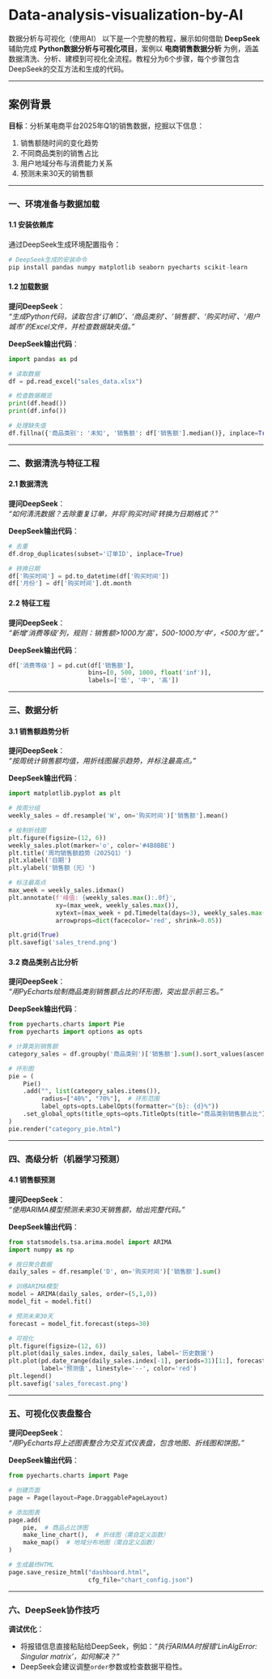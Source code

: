 # Data-analysis-visualization-by-AI
数据分析与可视化（使用AI）
以下是一个完整的教程，展示如何借助 **DeepSeek** 辅助完成 **Python数据分析与可视化项目**，案例以 **电商销售数据分析** 为例，涵盖数据清洗、分析、建模到可视化全流程。教程分为6个步骤，每个步骤包含DeepSeek的交互方法和生成的代码。

---

## 案例背景
**目标**：分析某电商平台2025年Q1的销售数据，挖掘以下信息：
1. 销售额随时间的变化趋势
2. 不同商品类别的销售占比
3. 用户地域分布与消费能力关系
4. 预测未来30天的销售额

---

### 一、环境准备与数据加载
#### 1.1 安装依赖库
通过DeepSeek生成环境配置指令：
```python
# DeepSeek生成的安装命令
pip install pandas numpy matplotlib seaborn pyecharts scikit-learn
```

#### 1.2 加载数据
**提问DeepSeek**：  
*“生成Python代码，读取包含‘订单ID’、‘商品类别’、‘销售额’、‘购买时间’、‘用户城市’的Excel文件，并检查数据缺失值。”*  

**DeepSeek输出代码**：
```python
import pandas as pd

# 读取数据
df = pd.read_excel("sales_data.xlsx")

# 检查数据概览
print(df.head())
print(df.info())

# 处理缺失值
df.fillna({'商品类别': '未知', '销售额': df['销售额'].median()}, inplace=True)
```

---

### 二、数据清洗与特征工程
#### 2.1 数据清洗
**提问DeepSeek**：  
*“如何清洗数据？去除重复订单，并将‘购买时间’转换为日期格式？”*  

**DeepSeek输出代码**：
```python
# 去重
df.drop_duplicates(subset='订单ID', inplace=True)

# 转换日期
df['购买时间'] = pd.to_datetime(df['购买时间'])
df['月份'] = df['购买时间'].dt.month
```

#### 2.2 特征工程
**提问DeepSeek**：  
*“新增‘消费等级’列，规则：销售额>1000为‘高’，500-1000为‘中’，<500为‘低’。”*  

**DeepSeek输出代码**：
```python
df['消费等级'] = pd.cut(df['销售额'], 
                      bins=[0, 500, 1000, float('inf')],
                      labels=['低', '中', '高'])
```

---

### 三、数据分析
#### 3.1 销售额趋势分析
**提问DeepSeek**：  
*“按周统计销售额均值，用折线图展示趋势，并标注最高点。”*  

**DeepSeek输出代码**：
```python
import matplotlib.pyplot as plt

# 按周分组
weekly_sales = df.resample('W', on='购买时间')['销售额'].mean()

# 绘制折线图
plt.figure(figsize=(12, 6))
weekly_sales.plot(marker='o', color='#4B8BBE')
plt.title('周均销售额趋势（2025Q1）')
plt.xlabel('日期')
plt.ylabel('销售额（元）')

# 标注最高点
max_week = weekly_sales.idxmax()
plt.annotate(f'峰值: {weekly_sales.max():.0f}', 
             xy=(max_week, weekly_sales.max()),
             xytext=(max_week + pd.Timedelta(days=3), weekly_sales.max() * 0.9),
             arrowprops=dict(facecolor='red', shrink=0.05))

plt.grid(True)
plt.savefig('sales_trend.png')
```

#### 3.2 商品类别占比分析
**提问DeepSeek**：  
*“用PyEcharts绘制商品类别销售额占比的环形图，突出显示前三名。”*  

**DeepSeek输出代码**：
```python
from pyecharts.charts import Pie
from pyecharts import options as opts

# 计算类别销售额
category_sales = df.groupby('商品类别')['销售额'].sum().sort_values(ascending=False)

# 环形图
pie = (
    Pie()
    .add("", list(category_sales.items()), 
         radius=["40%", "70%"],  # 环形范围
         label_opts=opts.LabelOpts(formatter="{b}: {d}%"))
    .set_global_opts(title_opts=opts.TitleOpts(title="商品类别销售额占比"))
)
pie.render("category_pie.html")
```

---

### 四、高级分析（机器学习预测）
#### 4.1 销售额预测
**提问DeepSeek**：  
*“使用ARIMA模型预测未来30天销售额，给出完整代码。”*  

**DeepSeek输出代码**：
```python
from statsmodels.tsa.arima.model import ARIMA
import numpy as np

# 按日聚合数据
daily_sales = df.resample('D', on='购买时间')['销售额'].sum()

# 训练ARIMA模型
model = ARIMA(daily_sales, order=(5,1,0))
model_fit = model.fit()

# 预测未来30天
forecast = model_fit.forecast(steps=30)

# 可视化
plt.figure(figsize=(12, 6))
plt.plot(daily_sales.index, daily_sales, label='历史数据')
plt.plot(pd.date_range(daily_sales.index[-1], periods=31)[1:], forecast, 
         label='预测值', linestyle='--', color='red')
plt.legend()
plt.savefig('sales_forecast.png')
```

---

### 五、可视化仪表盘整合
**提问DeepSeek**：  
*“用PyEcharts将上述图表整合为交互式仪表盘，包含地图、折线图和饼图。”*  

**DeepSeek输出代码**：
```python
from pyecharts.charts import Page

# 创建页面
page = Page(layout=Page.DraggablePageLayout)

# 添加图表
page.add(
    pie,  # 商品占比饼图
    make_line_chart(),  # 折线图（需自定义函数）
    make_map()  # 地域分布地图（需自定义函数）
)

# 生成最终HTML
page.save_resize_html("dashboard.html", 
                      cfg_file="chart_config.json")
```

---

### 六、DeepSeek协作技巧
 **调试优化**：  
   - 将报错信息直接粘贴给DeepSeek，例如：*“执行ARIMA时报错‘LinAlgError: Singular matrix’，如何解决？”*  
   - DeepSeek会建议调整`order`参数或检查数据平稳性。

